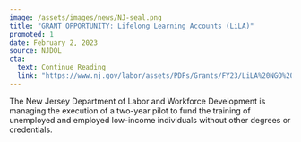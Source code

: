 ```yaml
---
image: /assets/images/news/NJ-seal.png
title: "GRANT OPPORTUNITY: Lifelong Learning Accounts (LiLA)"
promoted: 1
date: February 2, 2023
source: NJDOL
cta:
  text: Continue Reading
  link: "https://www.nj.gov/labor/assets/PDFs/Grants/FY23/LiLA%20NGO%20-%20FINAL%20v2.pdf"
---
```


The New Jersey Department of Labor and Workforce Development is managing the execution of a two-year pilot to fund the training of
unemployed and employed low-income individuals without other degrees or credentials.
